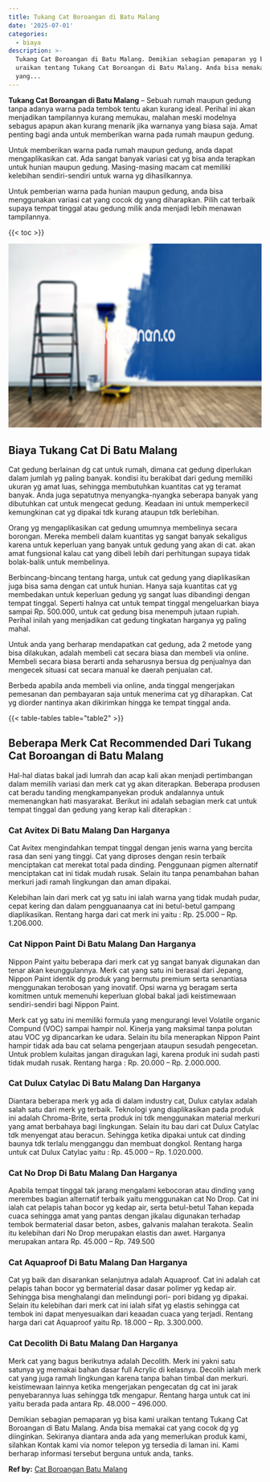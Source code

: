 ```yaml
---
title: Tukang Cat Boroangan di Batu Malang
date: '2025-07-01'
categories:
  - biaya
description: >-
  Tukang Cat Boroangan di Batu Malang. Demikian sebagian pemaparan yg bisa kami
  uraikan tentang Tukang Cat Boroangan di Batu Malang. Anda bisa memakai cat
  yang...
---
```


**Tukang Cat Boroangan di Batu Malang** – Sebuah rumah maupun gedung tanpa adanya warna pada tembok tentu akan kurang ideal. Perihal ini akan menjadikan tampilannya kurang memukau, malahan meski modelnya sebagus apapun akan kurang menarik jika warnanya yang biasa saja. Amat penting bagi anda untuk memberikan warna pada rumah maupun gedung.

Untuk memberikan warna pada rumah maupun gedung, anda dapat mengaplikasikan cat. Ada sangat banyak variasi cat yg bisa anda terapkan untuk hunian maupun gedung. Masing-masing macam cat memiliki kelebihan sendiri-sendiri untuk warna yg dihasilkannya.

Untuk pemberian warna pada hunian maupun gedung, anda bisa menggunakan variasi cat yang cocok dg yang diharapkan. Pilih cat terbaik supaya tempat tinggal atau gedung milik anda menjadi lebih menawan tampilannya.

{{< toc >}}

![Tukang Cat Boroangan di Batu Malang](/images/jasa-cat-murah11.png)

## Biaya Tukang Cat Di Batu Malang

Cat gedung berlainan dg cat untuk rumah, dimana cat gedung diperlukan dalam jumlah yg paling banyak. kondisi itu berakibat dari gedung memiliki ukuran yg amat luas, sehingga membutuhkan kuantitas cat yg teramat banyak. Anda juga sepatutnya menyangka-nyangka seberapa banyak yang dibutuhkan cat untuk mengecat gedung. Keadaan ini untuk memperkecil kemungkinan cat yg dipakai tdk kurang ataupun tdk berlebihan.

Orang yg mengaplikasikan cat gedung umumnya membelinya secara borongan. Mereka membeli dalam kuantitas yg sangat banyak sekaligus karena untuk keperluan yang banyak untuk gedung yang akan di cat. akan amat fungsional kalau cat yang dibeli lebih dari perhitungan supaya tidak bolak-balik untuk membelinya.

Berbincang-bincang tentang harga, untuk cat gedung yang diaplikasikan juga bisa sama dengan cat untuk hunian. Hanya saja kuantitas cat yg membedakan untuk keperluan gedung yg sangat luas dibandingi dengan tempat tinggal. Seperti halnya cat untuk tempat tinggal mengeluarkan biaya sampai Rp. 500.000, untuk cat gedung bisa menempuh jutaan rupiah. Perihal inilah yang menjadikan cat gedung tingkatan harganya yg paling mahal.

Untuk anda yang berharap mendapatkan cat gedung, ada 2 metode yang bisa dilakukan, adalah membeli cat secara biasa dan membeli via online. Membeli secara biasa berarti anda seharusnya bersua dg penjualnya dan mengecek situasi cat secara manual ke daerah penjualan cat.

Berbeda apabila anda membeli via online, anda tinggal mengerjakan pemesanan dan pembayaran saja untuk menerima cat yg diharapkan. Cat yg diorder nantinya akan dikirimkan hingga ke tempat tinggal anda.

{{< table-tables table="table2" >}}

## Beberapa Merk Cat Recommended Dari Tukang Cat Boroangan di Batu Malang

Hal-hal diatas bakal jadi lumrah dan acap kali akan menjadi pertimbangan dalam memilih variasi dan merk cat yg akan diterapkan. Beberapa produsen cat beradu tanding mengkampanyekan produk andalannya untuk memenangkan hati masyarakat. Berikut ini adalah sebagian merk cat untuk tempat tinggal dan gedung yang kerap kali diterapkan :

### Cat Avitex Di Batu Malang Dan Harganya

Cat Avitex mengindahkan tempat tinggal dengan jenis warna yang bercita rasa dan seni yang tinggi. Cat yang diproses dengan resin terbaik menciptakan cat merekat total pada dinding. Penggunaan pigmen alternatif menciptakan cat ini tidak mudah rusak. Selain itu tanpa penambahan bahan merkuri jadi ramah lingkungan dan aman dipakai.

Kelebihan lain dari merk cat yg satu ini ialah warna yang tidak mudah pudar, cepat kering dan dalam pengguanaanya cat ini betul-betul gampang diaplikasikan. Rentang harga dari cat merk ini yaitu : Rp. 25.000 – Rp. 1.206.000.

### Cat Nippon Paint Di Batu Malang Dan Harganya

Nippon Paint yaitu beberapa dari merk cat yg sangat banyak digunakan dan tenar akan keunggulannya. Merk cat yang satu ini berasal dari Jepang, Nippon Paint identik dg produk yang bermutu premium serta senantiasa menggunakan terobosan yang inovatif. Opsi warna yg beragam serta komitmen untuk memenuhi keperluan global bakal jadi keistimewaan sendiri-sendiri bagi Nippon Paint.

Merk cat yg satu ini memiliki formula yang mengurangi level Volatile organic Compund (VOC) sampai hampir nol. Kinerja yang maksimal tanpa polutan atau VOC yg dipancarkan ke udara. Selain itu bila menerapkan Nippon Paint hampir tidak ada bau cat selama pengerjaan ataupun sesudah pengecetan. Untuk problem kulaitas jangan diragukan lagi, karena produk ini sudah pasti tidak mudah rusak. Rentang harga : Rp. 20.000 – Rp. 2.000.000.

### Cat Dulux Catylac Di Batu Malang Dan Harganya

Diantara beberapa merk yg ada di dalam industry cat, Dulux catylax adalah salah satu dari merk yg terbaik. Teknologi yang diaplikasikan pada produk ini adalah Chroma-Brite, serta produk ini tdk menggunakan material merkuri yang amat berbahaya bagi lingkungan. Selain itu bau dari cat Dulux Catylac tdk menyengat atau beracun. Sehingga ketika dipakai untuk cat dinding baunya tdk terlalu mengganggu dan membuat dongkol. Rentang harga untuk cat Dulux Catylac yaitu : Rp. 45.000 – Rp. 1.020.000.

### Cat No Drop Di Batu Malang Dan Harganya

Apabila tempat tinggal tak jarang mengalami kebocoran atau dinding yang merembes bagian alternatif terbaik yaitu menggunakan cat No Drop. Cat ini ialah cat pelapis tahan bocor yg kedap air, serta betul-betul Tahan kepada cuaca sehingga amat yang pantas dengan jikalau digunakan terhadap tembok bermaterial dasar beton, asbes, galvanis malahan terakota. Sealin itu kelebihan dari No Drop merupakan elastis dan awet. Harganya merupakan antara Rp. 45.000 – Rp. 749.500

### Cat Aquaproof Di Batu Malang Dan Harganya

Cat yg baik dan disarankan selanjutnya adalah Aquaproof. Cat ini adalah cat pelapis tahan bocor yg bermaterial dasar dasar polimer yg kedap air. Sehingga bisa menghalangi dan melindungi pori- pori bidang yg dipakai. Selain itu kelebihan dari merk cat ini ialah sifat yg elastis sehingga cat tembok ini dapat menyesuaikan dari keaadan cuaca yang terjadi. Rentang harga dari cat Aquaproof yaitu Rp. 18.000 – Rp. 3.300.000.

### Cat Decolith Di Batu Malang Dan Harganya

Merk cat yang bagus berikutnya adalah Decolith. Merk ini yakni satu satunya yg memakai bahan dasar full Acrylic di kelasnya. Decolih ialah merk cat yang juga ramah lingkungan karena tanpa bahan timbal dan merkuri. keistimewaan lainnya ketika mengerjakan pengecatan dg cat ini jarak penyebarannya luas sehingga tdk mengapur. Rentang harga untuk cat ini yaitu berada pada antara Rp. 48.000 – 496.000.

Demikian sebagian pemaparan yg bisa kami uraikan tentang Tukang Cat Boroangan di Batu Malang. Anda bisa memakai cat yang cocok dg yg diinginkan. Sekiranya diantara anda ada yang memerlukan produk kami, silahkan Kontak kami via nomor telepon yg tersedia di laman ini. Kami berharap informasi tersebut berguna untuk anda, tanks.

**Ref by:** [Cat Boroangan Batu Malang](https://id.wikipedia.org/wiki/Cat)
